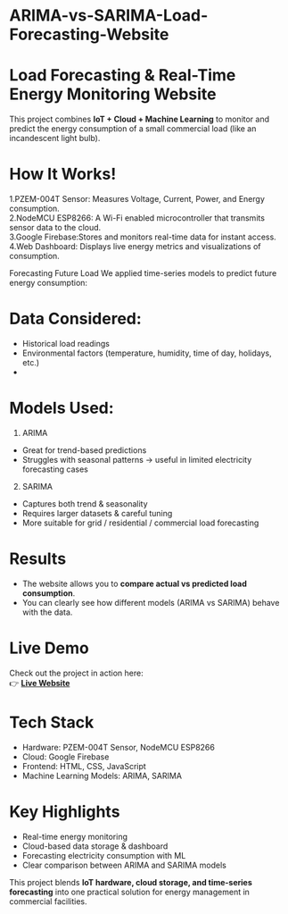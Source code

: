 # ARIMA-vs-SARIMA-Load-Forecasting-Website
# Load Forecasting & Real-Time Energy Monitoring Website

This project combines **IoT + Cloud + Machine Learning** to monitor and predict the energy consumption of a small commercial load (like an incandescent light bulb).  

# How It Works!
1.PZEM-004T Sensor: Measures Voltage, Current, Power, and Energy consumption.  
2.NodeMCU ESP8266: A Wi-Fi enabled microcontroller that transmits sensor data to the cloud.  
3.Google Firebase:Stores and monitors real-time data for instant access.  
4.Web Dashboard: Displays live energy metrics and visualizations of consumption.  

Forecasting Future Load
We applied time-series models to predict future energy consumption:

# Data Considered:
  - Historical load readings  
  - Environmental factors (temperature, humidity, time of day, holidays, etc.)
  - 
# Models Used: 
 1. ARIMA 
  - Great for trend-based predictions  
  - Struggles with seasonal patterns → useful in limited electricity forecasting cases  
 2. SARIMA 
  - Captures both trend & seasonality  
  -  Requires larger datasets & careful tuning  
  -  More suitable for grid / residential / commercial load forecasting  


# Results
- The website allows you to **compare actual vs predicted load consumption**.  
- You can clearly see how different models (ARIMA vs SARIMA) behave with the data.  



# Live Demo
Check out the project in action here:  
👉 [**Live Website**](https://your-username.github.io/my-website/)  



# Tech Stack
- Hardware: PZEM-004T Sensor, NodeMCU ESP8266  
- Cloud: Google Firebase  
- Frontend: HTML, CSS, JavaScript  
- Machine Learning Models: ARIMA, SARIMA  


# Key Highlights
- Real-time energy monitoring  
- Cloud-based data storage & dashboard  
- Forecasting electricity consumption with ML  
- Clear comparison between ARIMA and SARIMA models  


This project blends **IoT hardware, cloud storage, and time-series forecasting** into one practical solution for energy management in commercial facilities.  


